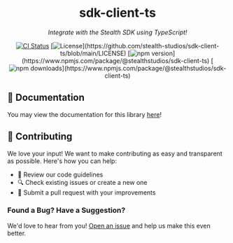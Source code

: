 <div align="center">

# sdk-client-ts

_Integrate with the Stealth SDK using TypeScript!_

[![CI Status](https://github.com/stealth-studios/sdk-client-ts/actions/workflows/ci-ts.yaml/badge.svg)](https://github.com/stealth-studios/sdk-client-ts/actions/workflows/ci-ts.yaml)
[![License](https://img.shields.io/github/license/stealth-studios/sdk-client-ts?)](https://github.com/stealth-studios/sdk-client-ts/blob/main/LICENSE)
[![npm version](https://img.shields.io/npm/v/@stealthstudios/sdk-client-ts?)](https://www.npmjs.com/package/@stealthstudios/sdk-client-ts)
[![npm downloads](https://img.shields.io/npm/dm/@stealthstudios/sdk-client-ts?)](https://www.npmjs.com/package/@stealthstudios/sdk-client-ts)

</div>

## 📖 Documentation

You may view the documentation for this library [here](https://docs.stealthsdk.com/clients/typescript)!

## 🤝 Contributing

We love your input! We want to make contributing as easy and transparent as possible. Here's how you can help:

- 📖 Review our code guidelines
- 🔍 Check existing issues or create a new one
- 🚀 Submit a pull request with your improvements

### Found a Bug? Have a Suggestion?

We'd love to hear from you! [Open an issue](https://github.com/stealth-studios/sdk-client-ts/issues/new) and help us make this even better.
